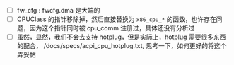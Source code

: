 - [ ] fw_cfg : fwcfg.dma 是大端的
- [ ] CPUClass 的指针移除掉，然后直接替换为 `x86_cpu_*` 的函数，也许存在问题，因为这个指针同时被 cpu_comm 注册过，具体还没有分析过
- [ ] 虽然，显然，我们不会去支持 hotplug，但是实际上，hotplug 需要很多东西的配合， /docs/specs/acpi_cpu_hotplug.txt, 思考一下，如何更好的将这个弄妥帖
